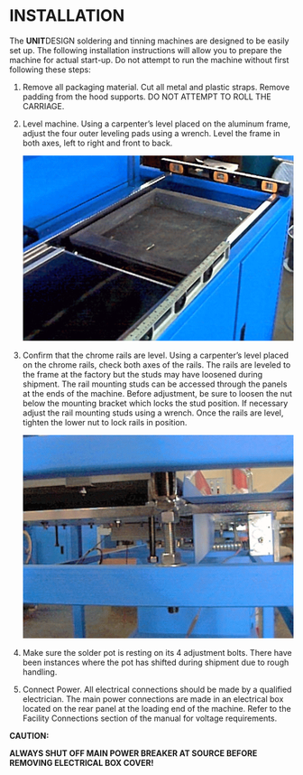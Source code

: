
# INSTALLATION

The **UNIT**DESIGN soldering and tinning machines are designed to be easily set up. The following installation instructions will allow you to prepare the machine for actual start-up. Do not attempt to run the machine without first following these steps:

1. Remove all packaging material. Cut all metal and plastic straps. Remove padding from the hood supports. DO NOT ATTEMPT TO ROLL THE CARRIAGE.

1. Level machine. Using a carpenter’s level placed on the aluminum frame, adjust the four outer leveling pads using a wrench. Level the frame in both axes, left to right and front to back.

    ![Level Frame](./media/image3.png) <!--Need new picture-->

1. Confirm that the chrome rails are level. Using a carpenter’s level placed on the chrome rails, check both axes of the rails. The rails are leveled to the frame at the factory but the studs may have loosened during shipment. The rail mounting studs can be accessed through the panels at the ends of the machine. Before adjustment, be sure to loosen the nut below the mounting bracket which locks the stud position. If necessary adjust the rail mounting studs using a wrench. Once the rails are level, tighten the lower nut to lock rails in position.

    ![Level Rails](./media/image4.png) <!--Need new picture-->

1. Make sure the solder pot is resting on its 4 adjustment bolts. There have been instances where the pot has shifted during shipment due to rough handling.

1. Connect Power. All electrical connections should be made by a qualified electrician. The main power connections are made in an electrical box located on the rear panel at the loading end of the machine. Refer to the Facility Connections section of the manual for voltage requirements.

**CAUTION:**

**ALWAYS SHUT OFF MAIN POWER BREAKER AT SOURCE BEFORE REMOVING ELECTRICAL BOX COVER!**

